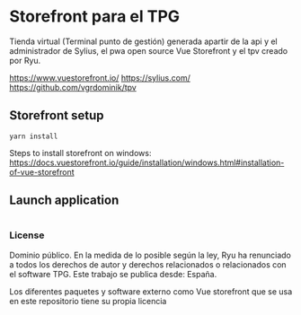 # Storefront para el TPG

Tienda virtual (Terminal punto de gestión) generada apartir de la api y el administrador de Sylius, el pwa open source Vue Storefront y el tpv creado por Ryu.

https://www.vuestorefront.io/
https://sylius.com/
https://github.com/vgrdominik/tpv

## Storefront setup
```
yarn install
```

Steps to install storefront on windows: https://docs.vuestorefront.io/guide/installation/windows.html#installation-of-vue-storefront

## Launch application
```

```

### License

Dominio público.
En la medida de lo posible según la ley, Ryu ha renunciado a todos los derechos de
autor y derechos relacionados o relacionados con el software TPG. Este
trabajo se publica desde: España.

Los diferentes paquetes y software externo como Vue storefront que se usa en este repositorio tiene su propia licencia
